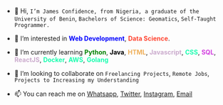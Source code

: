 - 👋 Hi, ```I’m James Confidence, from Nigeria, a graduate of the University of Benin```, ```Bachelors of Science: Geomatics```, ```Self-Taught Programmer.```

- 👀 I’m interested in <span style="color:blue"><b>Web Development</b></span>, <span style="color:#ff4532"><b>Data Science</b></span>.
- 🌱 I’m currently learning <span style="color:green"><b> Python</b></span>, <span style="color:black"><b>Java</b></span>, <span style="color:#efaf5a"><b>HTML</b></span>, <span style="color:#cbabcd"><b>Javascript</b></span>, <span style="color:#19fdaf"><b>CSS</b></span>, <span style="color:#d23fdf"><b>SQL</b></span>, <span style="color:#cbabcd"><b>ReactJS</b></span>, <span style="color:#19fdaf"><b>Docker</b></span>, <span style="color:#19fdaf"><b>AWS</b></span>, <span style="color:#19fdaf"><b>Golang</b></span>

- 💞️ I’m looking to collaborate on  ```Freelancing Projects```, ```Remote Jobs```, ```Projects to Increasing my Understanding```

- 📫 You can reach me on [Whatsapp](https://wa.me/+2348149795370), [Twitter](https://twitter.com/jamesconfy), [Instagram](https://intagram.com/jamesconfy), [Email](mailto:bobdence@gmail.com)

<!---
jamesconfy/jamesconfy is a ✨ special ✨ repository because its `README.md` (this file) appears on your GitHub profile.
You can click the Preview link to take a look at your changes.
--->
